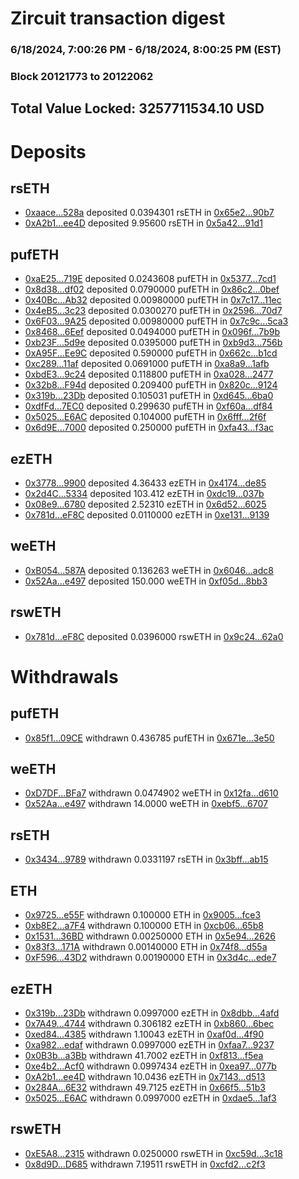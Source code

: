 # Zircuit transaction digest
### 6/18/2024, 7:00:26 PM - 6/18/2024, 8:00:25 PM (EST)
### Block 20121773 to 20122062

## Total Value Locked: 3257711534.10 USD

# Deposits
## rsETH
- [0xaace...528a](https://etherscan.io/address/0xaaceb552d6c6cDf767a78c5E1F0649df7E38528a) deposited 0.0394301 rsETH in [0x65e2...90b7](https://etherscan.io/tx/0xaaceb552d6c6cDf767a78c5E1F0649df7E38528a)
- [0xA2b1...ee4D](https://etherscan.io/address/0xA2b16c27c0766A1Df18892F7b0413b4f5806ee4D) deposited 9.95600 rsETH in [0x5a42...91d1](https://etherscan.io/tx/0xA2b16c27c0766A1Df18892F7b0413b4f5806ee4D)
## pufETH
- [0xaE25...719E](https://etherscan.io/address/0xaE2545Cc5d7b74B848fB4963243D138d0c3e719E) deposited 0.0243608 pufETH in [0x5377...7cd1](https://etherscan.io/tx/0xaE2545Cc5d7b74B848fB4963243D138d0c3e719E)
- [0x8d38...df02](https://etherscan.io/address/0x8d381236748870eCA1147477e41407e5fcBbdf02) deposited 0.0790000 pufETH in [0x86c2...0bef](https://etherscan.io/tx/0x8d381236748870eCA1147477e41407e5fcBbdf02)
- [0x40Bc...Ab32](https://etherscan.io/address/0x40Bc92442d98247a1C1beeC9E9f1fAb394B4Ab32) deposited 0.00980000 pufETH in [0x7c17...11ec](https://etherscan.io/tx/0x40Bc92442d98247a1C1beeC9E9f1fAb394B4Ab32)
- [0x4eB5...3c23](https://etherscan.io/address/0x4eB52e85779327C7597043f2e023378E5aae3c23) deposited 0.0300270 pufETH in [0x2596...70d7](https://etherscan.io/tx/0x4eB52e85779327C7597043f2e023378E5aae3c23)
- [0x6F03...9A25](https://etherscan.io/address/0x6F0394Cb8eC38e34a33710D0281919F3A3B19A25) deposited 0.00980000 pufETH in [0x7c9c...5ca3](https://etherscan.io/tx/0x6F0394Cb8eC38e34a33710D0281919F3A3B19A25)
- [0x8468...6Eef](https://etherscan.io/address/0x846816e613c34F117Fe5D9D7B3BbA80976Cc6Eef) deposited 0.0494000 pufETH in [0x096f...7b9b](https://etherscan.io/tx/0x846816e613c34F117Fe5D9D7B3BbA80976Cc6Eef)
- [0xb23F...5d9e](https://etherscan.io/address/0xb23F8Aa1292165236E0de9b5E31B0acFf44a5d9e) deposited 0.0395000 pufETH in [0xb9d3...756b](https://etherscan.io/tx/0xb23F8Aa1292165236E0de9b5E31B0acFf44a5d9e)
- [0xA95F...Ee9C](https://etherscan.io/address/0xA95F2Efde41a4518Cdc8dE9637f1C0b084D3Ee9C) deposited 0.590000 pufETH in [0x662c...b1cd](https://etherscan.io/tx/0xA95F2Efde41a4518Cdc8dE9637f1C0b084D3Ee9C)
- [0xc289...11af](https://etherscan.io/address/0xc28991077cc5B2A4Be46479CE24B595B3c6f11af) deposited 0.0691000 pufETH in [0xa8a9...1afb](https://etherscan.io/tx/0xc28991077cc5B2A4Be46479CE24B595B3c6f11af)
- [0xbdE3...9c24](https://etherscan.io/address/0xbdE3666dC1e1907D1d95d954D697463ff62d9c24) deposited 0.118800 pufETH in [0xa028...2477](https://etherscan.io/tx/0xbdE3666dC1e1907D1d95d954D697463ff62d9c24)
- [0x32b8...F94d](https://etherscan.io/address/0x32b847026b1C3e8fF2a75474317af318f14CF94d) deposited 0.209400 pufETH in [0x820c...9124](https://etherscan.io/tx/0x32b847026b1C3e8fF2a75474317af318f14CF94d)
- [0x319b...23Db](https://etherscan.io/address/0x319b5024CbC1af9Cb4b2b4F96308AbE6080b23Db) deposited 0.105031 pufETH in [0xd645...6ba0](https://etherscan.io/tx/0x319b5024CbC1af9Cb4b2b4F96308AbE6080b23Db)
- [0xdfFd...7EC0](https://etherscan.io/address/0xdfFd151FDD0f900E8439bdF89ed2869b703c7EC0) deposited 0.299630 pufETH in [0xf60a...df84](https://etherscan.io/tx/0xdfFd151FDD0f900E8439bdF89ed2869b703c7EC0)
- [0x5025...E6AC](https://etherscan.io/address/0x502593D3309c9f8CB3BF41645BaEC2526F58E6AC) deposited 0.104000 pufETH in [0x6fff...2f6f](https://etherscan.io/tx/0x502593D3309c9f8CB3BF41645BaEC2526F58E6AC)
- [0x6d9E...7000](https://etherscan.io/address/0x6d9EB6c99445AC37411765Be615BA4C6d63D7000) deposited 0.250000 pufETH in [0xfa43...f3ac](https://etherscan.io/tx/0x6d9EB6c99445AC37411765Be615BA4C6d63D7000)
## ezETH
- [0x3778...9900](https://etherscan.io/address/0x37782e9b60D7e928fF555D64fE9080Cd51e79900) deposited 4.36433 ezETH in [0x4174...de85](https://etherscan.io/tx/0x37782e9b60D7e928fF555D64fE9080Cd51e79900)
- [0x2d4C...5334](https://etherscan.io/address/0x2d4C0f33402C9b6F4aD6f70718D22Da2D4225334) deposited 103.412 ezETH in [0xdc19...037b](https://etherscan.io/tx/0x2d4C0f33402C9b6F4aD6f70718D22Da2D4225334)
- [0x08e9...6780](https://etherscan.io/address/0x08e9f6F9C0Ce76Fb3bf2d6a1dBD1359CCd406780) deposited 2.52310 ezETH in [0x6d52...6025](https://etherscan.io/tx/0x08e9f6F9C0Ce76Fb3bf2d6a1dBD1359CCd406780)
- [0x781d...eF8C](https://etherscan.io/address/0x781d92614e0ef93769856b8FC3134F82f9aBeF8C) deposited 0.0110000 ezETH in [0xe131...9139](https://etherscan.io/tx/0x781d92614e0ef93769856b8FC3134F82f9aBeF8C)
## weETH
- [0xB054...587A](https://etherscan.io/address/0xB054A1CF90eCE76494086816FE2B91be7A11587A) deposited 0.136263 weETH in [0x6046...adc8](https://etherscan.io/tx/0xB054A1CF90eCE76494086816FE2B91be7A11587A)
- [0x52Aa...e497](https://etherscan.io/address/0x52Aa899454998Be5b000Ad077a46Bbe360F4e497) deposited 150.000 weETH in [0xf05d...8bb3](https://etherscan.io/tx/0x52Aa899454998Be5b000Ad077a46Bbe360F4e497)
## rswETH
- [0x781d...eF8C](https://etherscan.io/address/0x781d92614e0ef93769856b8FC3134F82f9aBeF8C) deposited 0.0396000 rswETH in [0x9c24...62a0](https://etherscan.io/tx/0x781d92614e0ef93769856b8FC3134F82f9aBeF8C)
# Withdrawals
## pufETH
- [0x85f1...09CE](https://etherscan.io/address/0x85f161e0d19E13b56e4118F2eFf6F3347E7209CE) withdrawn 0.436785 pufETH in [0x671e...3e50](https://etherscan.io/tx/0x85f161e0d19E13b56e4118F2eFf6F3347E7209CE)
## weETH
- [0xD7DF...BFa7](https://etherscan.io/address/0xD7DF7E085214743530afF339aFC420c7c720BFa7) withdrawn 0.0474902 weETH in [0x12fa...d610](https://etherscan.io/tx/0xD7DF7E085214743530afF339aFC420c7c720BFa7)
- [0x52Aa...e497](https://etherscan.io/address/0x52Aa899454998Be5b000Ad077a46Bbe360F4e497) withdrawn 14.0000 weETH in [0xebf5...6707](https://etherscan.io/tx/0x52Aa899454998Be5b000Ad077a46Bbe360F4e497)
## rsETH
- [0x3434...9789](https://etherscan.io/address/0x34349c5569e7B846c3558961552D2202760A9789) withdrawn 0.0331197 rsETH in [0x3bff...ab15](https://etherscan.io/tx/0x34349c5569e7B846c3558961552D2202760A9789)
## ETH
- [0x9725...e55F](https://etherscan.io/address/0x97255dcaF37F2b0E1FC3D870dA30c41EcDa1e55F) withdrawn 0.100000 ETH in [0x9005...fce3](https://etherscan.io/tx/0x97255dcaF37F2b0E1FC3D870dA30c41EcDa1e55F)
- [0xb8E2...a7F4](https://etherscan.io/address/0xb8E24c6df9640BeE9f121c13420F3E81dfa3a7F4) withdrawn 0.100000 ETH in [0xcb06...65b8](https://etherscan.io/tx/0xb8E24c6df9640BeE9f121c13420F3E81dfa3a7F4)
- [0x1531...36BD](https://etherscan.io/address/0x153155F3EF4373B3b52EfdD0E080e63E711a36BD) withdrawn 0.00250000 ETH in [0x5e94...2626](https://etherscan.io/tx/0x153155F3EF4373B3b52EfdD0E080e63E711a36BD)
- [0x83f3...171A](https://etherscan.io/address/0x83f339C73927fcC6e7009Bc04730B95d738E171A) withdrawn 0.00140000 ETH in [0x74f8...d55a](https://etherscan.io/tx/0x83f339C73927fcC6e7009Bc04730B95d738E171A)
- [0xF596...43D2](https://etherscan.io/address/0xF596d86EF37312D03bbDA0EB8b08086D527243D2) withdrawn 0.00190000 ETH in [0x3d4c...ede7](https://etherscan.io/tx/0xF596d86EF37312D03bbDA0EB8b08086D527243D2)
## ezETH
- [0x319b...23Db](https://etherscan.io/address/0x319b5024CbC1af9Cb4b2b4F96308AbE6080b23Db) withdrawn 0.0997000 ezETH in [0x8dbb...4afd](https://etherscan.io/tx/0x319b5024CbC1af9Cb4b2b4F96308AbE6080b23Db)
- [0x7A49...4744](https://etherscan.io/address/0x7A493Be5c2ce014cD049Bf178a1ac0Db1B434744) withdrawn 0.306182 ezETH in [0xb860...6bec](https://etherscan.io/tx/0x7A493Be5c2ce014cD049Bf178a1ac0Db1B434744)
- [0xed84...4385](https://etherscan.io/address/0xed84587c194cE3e620b7559261de1b566C294385) withdrawn 1.10043 ezETH in [0xaf0d...4f90](https://etherscan.io/tx/0xed84587c194cE3e620b7559261de1b566C294385)
- [0xa982...edaf](https://etherscan.io/address/0xa982818d5EFa385Fbb12aa84a779c447BA34edaf) withdrawn 0.0997000 ezETH in [0xfaa7...9237](https://etherscan.io/tx/0xa982818d5EFa385Fbb12aa84a779c447BA34edaf)
- [0x0B3b...a3Bb](https://etherscan.io/address/0x0B3bfB65881AaA5fAFd8488F3c1E15ED12D8a3Bb) withdrawn 41.7002 ezETH in [0xf813...f5ea](https://etherscan.io/tx/0x0B3bfB65881AaA5fAFd8488F3c1E15ED12D8a3Bb)
- [0xe4b2...Acf0](https://etherscan.io/address/0xe4b2b1eCAcec501c43474396046B8D116F0cAcf0) withdrawn 0.0997434 ezETH in [0xea97...077b](https://etherscan.io/tx/0xe4b2b1eCAcec501c43474396046B8D116F0cAcf0)
- [0xA2b1...ee4D](https://etherscan.io/address/0xA2b16c27c0766A1Df18892F7b0413b4f5806ee4D) withdrawn 10.0436 ezETH in [0x7143...d513](https://etherscan.io/tx/0xA2b16c27c0766A1Df18892F7b0413b4f5806ee4D)
- [0x284A...6E32](https://etherscan.io/address/0x284A5Dd5B0e0D5Fa143E62c56Bc2c71ECf006E32) withdrawn 49.7125 ezETH in [0x66f5...51b3](https://etherscan.io/tx/0x284A5Dd5B0e0D5Fa143E62c56Bc2c71ECf006E32)
- [0x5025...E6AC](https://etherscan.io/address/0x502593D3309c9f8CB3BF41645BaEC2526F58E6AC) withdrawn 0.0997000 ezETH in [0xdae5...1af3](https://etherscan.io/tx/0x502593D3309c9f8CB3BF41645BaEC2526F58E6AC)
## rswETH
- [0xE5A8...2315](https://etherscan.io/address/0xE5A8929c08Dc8382D9E9F7D3C2f5e122e3e42315) withdrawn 0.0250000 rswETH in [0xc59d...3c18](https://etherscan.io/tx/0xE5A8929c08Dc8382D9E9F7D3C2f5e122e3e42315)
- [0x8d9D...D685](https://etherscan.io/address/0x8d9De28C0b82EF007E7FF9c92943A46E3435D685) withdrawn 7.19511 rswETH in [0xcfd2...c2f3](https://etherscan.io/tx/0x8d9De28C0b82EF007E7FF9c92943A46E3435D685)
